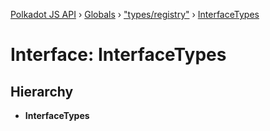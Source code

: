 [Polkadot JS API](../README.md) › [Globals](../globals.md) › ["types/registry"](../modules/_types_registry_.md) › [InterfaceTypes](_types_registry_.interfacetypes.md)

# Interface: InterfaceTypes

## Hierarchy

* **InterfaceTypes**
